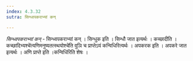 ```yaml
---
index: 4.3.32
sutra: सिन्ध्वपकराभ्यां कन्

---
```

_सिन्ध्वपकराभ्यां कन्_ - सिन्ध्वपकराभ्यां कन् । सिन्धुक इति । सिन्धौ जात इत्यर्थः । कच्छादीति ।कच्छादिभ्यश्चे॑त्यणिमनुष्यतत्स्थयोश्चे॑ति वुञि च प्राप्तेऽयं कन्विधिरित्यर्थः । अपकरक इति । अपकरे जात इत्यर्थः । अणि प्राप्ते इति ।कन्विधि॑रिति शेषः ।
